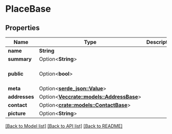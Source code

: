 # PlaceBase

## Properties

Name | Type | Description | Notes
------------ | ------------- | ------------- | -------------
**name** | **String** |  | 
**summary** | Option<**String**> |  | [optional]
**public** | Option<**bool**> |  | [optional][default to true]
**meta** | Option<[**serde_json::Value**](.md)> |  | [optional]
**addresses** | Option<[**Vec<crate::models::AddressBase>**](AddressBase.md)> |  | [optional]
**contact** | Option<[**crate::models::ContactBase**](ContactBase.md)> |  | [optional]
**picture** | Option<**String**> |  | [optional]

[[Back to Model list]](../README.md#documentation-for-models) [[Back to API list]](../README.md#documentation-for-api-endpoints) [[Back to README]](../README.md)


